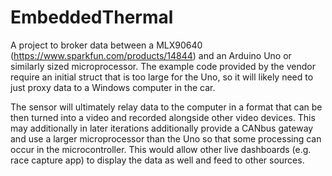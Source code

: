 # EmbeddedThermal

A project to broker data between a MLX90640 (https://www.sparkfun.com/products/14844) and an Arduino Uno or similarly sized microprocessor. The example code provided by the vendor require an initial struct that is too large for the Uno, so it will likely need to just proxy data to a Windows computer in the car.

The sensor will ultimately relay data to the computer in a format that can be then turned into a video and recorded alongside other video devices. This may additionally in later iterations additionally provide a CANbus gateway and use a larger microprocessor than the Uno so that some processing can occur in the microcontroller. This would allow other live dashboards (e.g. race capture app) to display the data as well and feed to other sources.
